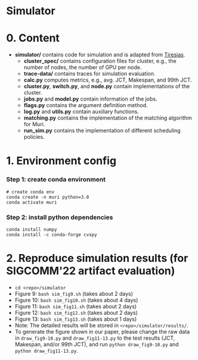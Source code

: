 # Simulator

# 0. Content
- **simulator/** contains code for simulation and is adapted from [Tiresias](https://github.com/SymbioticLab/Tiresias).
  - **cluster_spec/** contains configuration files for cluster, e.g., the number of nodes, the number of GPU per node.
  - **trace-data/** contains traces for simulation evaluation.
  - **calc.py** computes metrics, e.g., avg. JCT, Makespan, and 99th JCT.
  - **cluster.py**, **switch.py**, and **node.py** contain implementations of the cluster.
  - **jobs.py** and **model.py** contain information of the jobs.
  - **flags.py** contains the argument definition method.
  - **log.py** and **utils.py** contain auxiliary functions.
  - **matching.py** contains the implementation of the matching algorithm for Muri.
  - **run_sim.py** contains the implementation of different scheduling policies.

# 1. Environment config
### Step 1: create conda environment
```
# create conda env
conda create -n muri python=3.8
conda activate muri
```

### Step 2: install python dependencies
```
conda install numpy
conda install -c conda-forge cvxpy
```

# 2. Reproduce simulation results (for SIGCOMM'22 artifact evaluation)
- ```cd <repo>/simulator```
- Figure 9: ```bash sim_fig9.sh``` (takes about 2 days)
- Figure 10: ```bash sim_fig10.sh``` (takes about 4 days)
- Figure 11: ```bash sim_fig11.sh``` (takes about 2 days)
- Figure 12: ```bash sim_fig12.sh``` (takes about 2 days)
- Figure 13: ```bash sim_fig13.sh``` (takes about 1 days)
- Note: The detailed results will be stored in ```<repo>/simulator/results/```.
- To generate the figure shown in our paper, please change the raw data in ```draw_fig9-10.py``` and ```draw_fig11-13.py``` to the test results (JCT, Makespan, and/or 99th JCT), and run ```python draw_fig9-10.py``` and ```python draw_fig11-13.py```.

